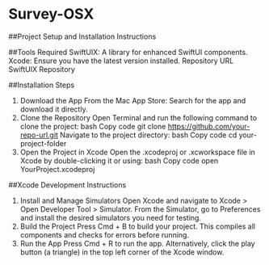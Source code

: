 # Survey-OSX

##Project Setup and Installation Instructions

##Tools Required
SwiftUIX: A library for enhanced SwiftUI components.
Xcode: Ensure you have the latest version installed.
Repository URL
SwiftUIX Repository

##Installation Steps
1. Download the App
From the Mac App Store: Search for the app and download it directly.
2. Clone the Repository
Open Terminal and run the following command to clone the project:
bash
Copy code
git clone https://github.com/your-repo-url.git
Navigate to the project directory:
bash
Copy code
cd your-project-folder
3. Open the Project in Xcode
Open the .xcodeproj or .xcworkspace file in Xcode by double-clicking it or using:
bash
Copy code
open YourProject.xcodeproj

##Xcode Development Instructions
1. Install and Manage Simulators
Open Xcode and navigate to Xcode > Open Developer Tool > Simulator.
From the Simulator, go to Preferences and install the desired simulators you need for testing.
2. Build the Project
Press Cmd + B to build your project. This compiles all components and checks for errors before running.
3. Run the App
Press Cmd + R to run the app. Alternatively, click the play button (a triangle) in the top left corner of the Xcode window.

